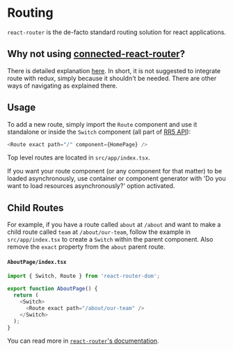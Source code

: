 # Routing

`react-router` is the de-facto standard routing solution for react applications.

## Why not using [connected-react-router](https://github.com/supasate/connected-react-router)?

There is detailed explanation [here](https://reacttraining.com/react-router/web/guides/redux-integration/deep-integration). In short, it is not suggested to integrate route with redux, simply because it shouldn't be needed. There are other ways of navigating as explained there.

## Usage

To add a new route, simply import the `Route` component and use it standalone or inside the `Switch` component (all part of [RR5 API](https://reacttraining.com/react-router/web/api)):

```ts
<Route exact path="/" component={HomePage} />
```

Top level routes are located in `src/app/index.tsx`.

If you want your route component (or any component for that matter) to be loaded asynchronously, use container or component generator with 'Do you want to load resources asynchronously?' option activated.

## Child Routes

For example, if you have a route called `about` at `/about` and want to make a child route called `team` at `/about/our-team`, follow the example
in `src/app/index.tsx` to create a `Switch` within the parent component. Also remove the `exact` property from the `about` parent route.

#### `AboutPage/index.tsx`

```ts
import { Switch, Route } from 'react-router-dom';

export function AboutPage() {
  return (
    <Switch>
      <Route exact path="/about/our-team" />
    </Switch>
  );
}
```

You can read more in [`react-router`'s documentation](https://reacttraining.com/react-router/web/api).
